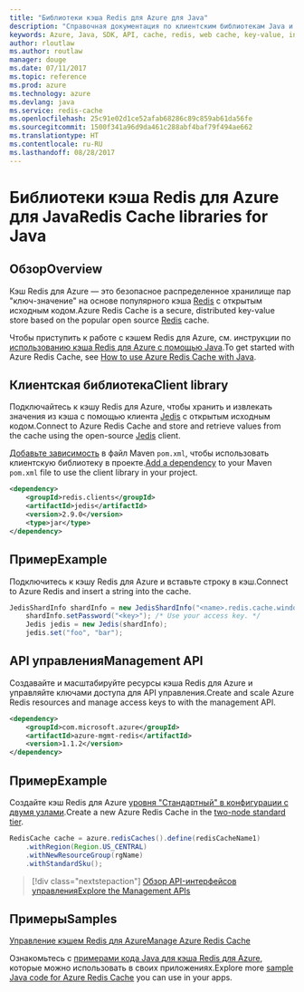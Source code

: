 ```yaml
---
title: "Библиотеки кэша Redis для Azure для Java"
description: "Справочная документация по клиентским библиотекам Java и библиотекам управления кэша Redis для Azure"
keywords: Azure, Java, SDK, API, cache, redis, web cache, key-value, in-memory
author: rloutlaw
ms.author: routlaw
manager: douge
ms.date: 07/11/2017
ms.topic: reference
ms.prod: azure
ms.technology: azure
ms.devlang: java
ms.service: redis-cache
ms.openlocfilehash: 25c91e02d1ce52afab68286c89c859ab61da56fe
ms.sourcegitcommit: 1500f341a96d9da461c288abf4baf79f494ae662
ms.translationtype: HT
ms.contentlocale: ru-RU
ms.lasthandoff: 08/28/2017
---
```

# <a name="redis-cache-libraries-for-java"></a><span data-ttu-id="7ed3d-104">Библиотеки кэша Redis для Azure для Java</span><span class="sxs-lookup"><span data-stu-id="7ed3d-104">Redis Cache libraries for Java</span></span>

## <a name="overview"></a><span data-ttu-id="7ed3d-105">Обзор</span><span class="sxs-lookup"><span data-stu-id="7ed3d-105">Overview</span></span>

<span data-ttu-id="7ed3d-106">Кэш Redis для Azure — это безопасное распределенное хранилище пар "ключ-значение" на основе популярного кэша [Redis](https://redis.io/) с открытым исходным кодом.</span><span class="sxs-lookup"><span data-stu-id="7ed3d-106">Azure Redis Cache is a secure, distributed key-value store based on the popular open source [Redis](https://redis.io/) cache.</span></span> 

<span data-ttu-id="7ed3d-107">Чтобы приступить к работе с кэшем Redis для Azure, см. инструкции по [использованию кэша Redis для Azure с помощью Java](/azure/redis-cache/cache-java-get-started).</span><span class="sxs-lookup"><span data-stu-id="7ed3d-107">To get started with Azure Redis Cache, see [How to use Azure Redis Cache with Java](/azure/redis-cache/cache-java-get-started).</span></span>

## <a name="client-library"></a><span data-ttu-id="7ed3d-108">Клиентская библиотека</span><span class="sxs-lookup"><span data-stu-id="7ed3d-108">Client library</span></span>

<span data-ttu-id="7ed3d-109">Подключайтесь к кэшу Redis для Azure, чтобы хранить и извлекать значения из кэша с помощью клиента [Jedis](https://github.com/xetorthio/jedis) с открытым исходным кодом.</span><span class="sxs-lookup"><span data-stu-id="7ed3d-109">Connect to Azure Redis Cache and store and retrieve values from the cache using the open-source [Jedis](https://github.com/xetorthio/jedis) client.</span></span>  

<span data-ttu-id="7ed3d-110">[Добавьте зависимость](https://maven.apache.org/guides/getting-started/index.html#How_do_I_use_external_dependencies) в файл Maven `pom.xml`, чтобы использовать клиентскую библиотеку в проекте.</span><span class="sxs-lookup"><span data-stu-id="7ed3d-110">[Add a dependency](https://maven.apache.org/guides/getting-started/index.html#How_do_I_use_external_dependencies) to your Maven `pom.xml` file to use the client library in your project.</span></span>   

```XML
<dependency>
    <groupId>redis.clients</groupId>
    <artifactId>jedis</artifactId>
    <version>2.9.0</version>
    <type>jar</type>
</dependency>
```

## <a name="example"></a><span data-ttu-id="7ed3d-111">Пример</span><span class="sxs-lookup"><span data-stu-id="7ed3d-111">Example</span></span>

<span data-ttu-id="7ed3d-112">Подключитесь к кэшу Redis для Azure и вставьте строку в кэш.</span><span class="sxs-lookup"><span data-stu-id="7ed3d-112">Connect to Azure Redis and insert a string into the cache.</span></span>

```java
JedisShardInfo shardInfo = new JedisShardInfo("<name>.redis.cache.windows.net", 6380, useSsl);
    shardInfo.setPassword("<key>"); /* Use your access key. */
    Jedis jedis = new Jedis(shardInfo);
    jedis.set("foo", "bar");
```

## <a name="management-api"></a><span data-ttu-id="7ed3d-113">API управления</span><span class="sxs-lookup"><span data-stu-id="7ed3d-113">Management API</span></span>

<span data-ttu-id="7ed3d-114">Создавайте и масштабируйте ресурсы кэша Redis для Azure и управляйте ключами доступа для API управления.</span><span class="sxs-lookup"><span data-stu-id="7ed3d-114">Create and scale Azure Redis resources and manage access keys to with the management API.</span></span>

```XML
<dependency>
    <groupId>com.microsoft.azure</groupId>
    <artifactId>azure-mgmt-redis</artifactId>
    <version>1.1.2</version>
</dependency>
```

## <a name="example"></a><span data-ttu-id="7ed3d-115">Пример</span><span class="sxs-lookup"><span data-stu-id="7ed3d-115">Example</span></span>

<span data-ttu-id="7ed3d-116">Создайте кэш Redis для Azure [уровня "Стандартный" в конфигурации с двумя узлами](https://azure.microsoft.com/services/cache/).</span><span class="sxs-lookup"><span data-stu-id="7ed3d-116">Create a new Azure Redis Cache in the [two-node standard tier](https://azure.microsoft.com/services/cache/).</span></span> 

```java
RedisCache cache = azure.redisCaches().define(redisCacheName1)
    .withRegion(Region.US_CENTRAL)
    .withNewResourceGroup(rgName)
    .withStandardSku();
```

> [!div class="nextstepaction"]
> [<span data-ttu-id="7ed3d-117">Обзор API-интерфейсов управления</span><span class="sxs-lookup"><span data-stu-id="7ed3d-117">Explore the Management APIs</span></span>](/java/api/overview/azure/rediscache/managementapi)

## <a name="samples"></a><span data-ttu-id="7ed3d-118">Примеры</span><span class="sxs-lookup"><span data-stu-id="7ed3d-118">Samples</span></span>

[<span data-ttu-id="7ed3d-119">Управление кэшем Redis для Azure</span><span class="sxs-lookup"><span data-stu-id="7ed3d-119">Manage Azure Redis Cache</span></span>](https://github.com/Azure-Samples/redis-java-manage-cache)   

<span data-ttu-id="7ed3d-120">Ознакомьтесь с [примерами кода Java для кэша Redis для Azure](https://azure.microsoft.com/resources/samples/?platform=java&term=redis), которые можно использовать в своих приложениях.</span><span class="sxs-lookup"><span data-stu-id="7ed3d-120">Explore more [sample Java code for Azure Redis Cache](https://azure.microsoft.com/resources/samples/?platform=java&term=redis) you can use in your apps.</span></span>
